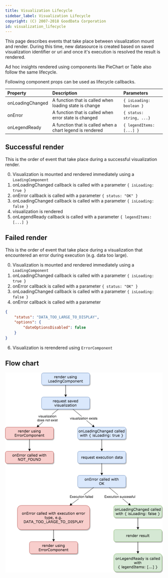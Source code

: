 ```yaml
---
title: Visualization Lifecycle
sidebar_label: Visualization Lifecycle
copyright: (C) 2007-2018 GoodData Corporation
id: visualization_lifecycle
---
```


This page describes events that take place between visualization mount and render. During this time, new datasource is created based on saved visualization identifier or uri and once it's execution is resolved the result is rendered.

Ad hoc insights rendered using components like PieChart or Table also follow the same lifecycle.

Following component props can be used as lifecycle callbacks.

| Property | Description | Parameters |
| :--- | :--- | :--- |
| onLoadingChanged | A function that is called when loading state is change | ```{ isLoading: boolean }``` |
| onError | A function that is called when error state is changed | ```{ status: string, ...}``` |
| onLegendReady  | A function that is called when a chart legend is rendered | ```{ legendItems: [...] }``` |

## Successful render

This is the order of event that take place during a successful visualization render.

0. Visualization is mounted and rendered immediately using a ```LoadingComponent```
0. onLoadingChanged callback is called with a parameter ```{ isLoading: true }```
0. onError callback is called with a parameter ```{ status: "OK" }```
0. onLoadingChanged callback is called with a parameter ```{ isLoading: false }```
0. visualization is rendered
0. onLegendReady callback is called with a parameter ```{ legendItems: [...] }```

## Failed render

This is the order of event that take place during a visualization that encountered an error during execution (e.g. data too large).

0. Visualization is mounted and rendered immediately using a ```LoadingComponent```
0. onLoadingChanged callback is called with a parameter
```{ isLoading: true }```
0. onError callback is called with a parameter ```{ status: "OK" }```
0. onLoadingChanged callback is called with a parameter ```{ isLoading: false }```
0. onError callback is called with a parameter
```json
{
    "status": "DATA_TOO_LARGE_TO_DISPLAY",
    "options": {
        "dateOptionsDisabled": false
    }
}
```
6. Visualization is rerendered using ```ErrorComponent```

## Flow chart

![Visualization lifecycle chart](assets/visualization_lifecycle.png "Visualization lifecycle chart")
<!-- https://drive.google.com/open?id=1sNjUcs9s0SOn68lIvVtIE3-edw6EMiY_ -->
